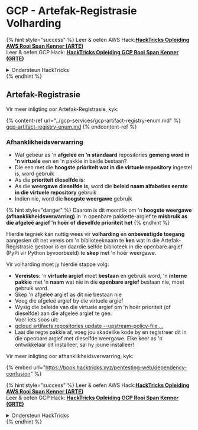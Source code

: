 # GCP - Artefak-Registrasie Volharding

{% hint style="success" %}
Leer & oefen AWS Hack:<img src="/.gitbook/assets/image.png" alt="" data-size="line">[**HackTricks Opleiding AWS Rooi Span Kenner (ARTE)**](https://training.hacktricks.xyz/courses/arte)<img src="/.gitbook/assets/image.png" alt="" data-size="line">\
Leer & oefen GCP Hack: <img src="/.gitbook/assets/image (2).png" alt="" data-size="line">[**HackTricks Opleiding GCP Rooi Span Kenner (GRTE)**<img src="/.gitbook/assets/image (2).png" alt="" data-size="line">](https://training.hacktricks.xyz/courses/grte)

<details>

<summary>Ondersteun HackTricks</summary>

* Kontroleer die [**inskrywingsplanne**](https://github.com/sponsors/carlospolop)!
* **Sluit aan by die** 💬 [**Discord-groep**](https://discord.gg/hRep4RUj7f) of die [**telegram-groep**](https://t.me/peass) of **volg** ons op **Twitter** 🐦 [**@hacktricks\_live**](https://twitter.com/hacktricks\_live)**.**
* **Deel hack-truuks deur PR's in te dien by die** [**HackTricks**](https://github.com/carlospolop/hacktricks) en [**HackTricks Cloud**](https://github.com/carlospolop/hacktricks-cloud) github-opslag.

</details>
{% endhint %}

## Artefak-Registrasie

Vir meer inligting oor Artefak-Registrasie, kyk:

{% content-ref url="../gcp-services/gcp-artifact-registry-enum.md" %}
[gcp-artifact-registry-enum.md](../gcp-services/gcp-artifact-registry-enum.md)
{% endcontent-ref %}

### Afhanklikheidsverwarring

* Wat gebeur as 'n **afgeleë en 'n standaard** repositories **gemeng word in 'n virtuele** een en 'n pakkie in beide bestaan?
* Die een met die **hoogste prioriteit wat in die virtuele repository** ingestel is, word gebruik
* As die **prioriteit dieselfde is**:
* As die **weergawe dieselfde is**, word die **beleid naam alfabeties eerste in die virtuele repository** gebruik
* Indien nie, word die **hoogste weergawe** gebruik

{% hint style="danger" %}
Daarom is dit moontlik om 'n **hoogste weergawe (afhanklikheidsverwarring)** in 'n openbare pakkette-argief te **misbruik as die afgeleë argief 'n hoër of dieselfde prioriteit het**
{% endhint %}

Hierdie tegniek kan nuttig wees vir **volharding** en **onbevestigde toegang** aangesien dit net vereis om 'n biblioteeknaam te **ken** wat in die Artefak-Registrasie gestoor is en daardie selfde biblioteek in die openbare argief (PyPi vir Python byvoorbeeld) te **skep** met 'n hoër weergawe.

Vir volharding moet jy hierdie stappe volg:

* **Vereistes**: 'n **virtuele argief** moet **bestaan** en gebruik word, 'n **interne pakkie** met 'n **naam** wat nie in die **openbare argief** bestaan nie, moet gebruik word.
* Skep 'n afgeleë argief as dit nie bestaan nie
* Voeg die afgeleë argief by die virtuele argief
* Wysig die beleide van die virtuele argief om 'n hoër prioriteit (of dieselfde) aan die afgeleë argief te gee.\
Voer iets soos uit:
* [gcloud artifacts repositories update --upstream-policy-file ...](https://cloud.google.com/sdk/gcloud/reference/artifacts/repositories/update#--upstream-policy-file)
* Laai die regte pakkie af, voeg jou skadelike kode by en registreer dit in die openbare argief met dieselfde weergawe. Elke keer as 'n ontwikkelaar dit installeer, sal hy joune installeer!

Vir meer inligting oor afhanklikheidsverwarring, kyk:

{% embed url="https://book.hacktricks.xyz/pentesting-web/dependency-confusion" %}

{% hint style="success" %}
Leer & oefen AWS Hack:<img src="/.gitbook/assets/image.png" alt="" data-size="line">[**HackTricks Opleiding AWS Rooi Span Kenner (ARTE)**](https://training.hacktricks.xyz/courses/arte)<img src="/.gitbook/assets/image.png" alt="" data-size="line">\
Leer & oefen GCP Hack: <img src="/.gitbook/assets/image (2).png" alt="" data-size="line">[**HackTricks Opleiding GCP Rooi Span Kenner (GRTE)**<img src="/.gitbook/assets/image (2).png" alt="" data-size="line">](https://training.hacktricks.xyz/courses/grte)

<details>

<summary>Ondersteun HackTricks</summary>

* Kontroleer die [**inskrywingsplanne**](https://github.com/sponsors/carlospolop)!
* **Sluit aan by die** 💬 [**Discord-groep**](https://discord.gg/hRep4RUj7f) of die [**telegram-groep**](https://t.me/peass) of **volg** ons op **Twitter** 🐦 [**@hacktricks\_live**](https://twitter.com/hacktricks\_live)**.**
* **Deel hack-truuks deur PR's in te dien by die** [**HackTricks**](https://github.com/carlospolop/hacktricks) en [**HackTricks Cloud**](https://github.com/carlospolop/hacktricks-cloud) github-opslag.

</details>
{% endhint %}
